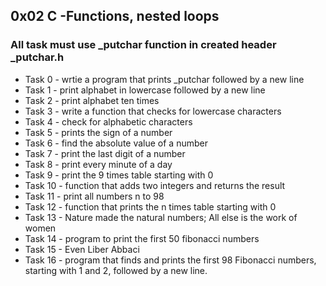 ## 0x02 C -Functions, nested loops

### All task must use _putchar function in created header _putchar.h

* Task 0 - wrtie a program that prints _putchar followed by a new line
* Task 1 - print alphabet in lowercase followed by a new line
* Task 2 - print alphabet ten times
* Task 3 - write a function that checks for lowercase characters
* Task 4 - check for alphabetic characters
* Task 5 - prints the sign of a number
* Task 6 - find the absolute value of a number
* Task 7 - print the last digit of a number
* Task 8 - print every minute of a day
* Task 9 - print the 9 times table starting with 0
* Task 10 - function that adds two integers and returns the result
* Task 11 - print all numbers n to 98
* Task 12 - function that prints the n times table starting with 0
* Task 13 - Nature made the natural numbers; All else is the work of women
* Task 14 - program to print the first 50 fibonacci numbers
* Task 15 - Even Liber Abbaci
* Task 16 - program that finds and prints the first 98 Fibonacci numbers, starting with 1 and 2, followed by a new line.
